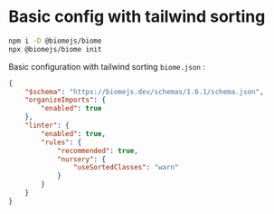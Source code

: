 # Basic config with tailwind sorting

```bash
npm i -D @biomejs/biome
npx @biomejs/biome init
```

Basic configuration with tailwind sorting `biome.json` :

```json
{
	"$schema": "https://biomejs.dev/schemas/1.6.1/schema.json",
	"organizeImports": {
		"enabled": true
	},
	"linter": {
		"enabled": true,
		"rules": {
			"recommended": true,
			"nursery": {
				"useSortedClasses": "warn"
			}
		}
	}
}
```
